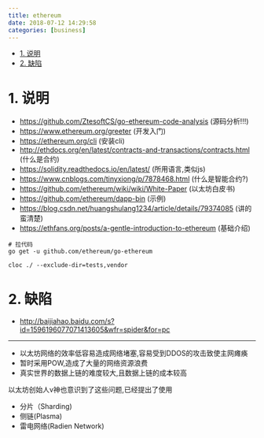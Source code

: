 ```yaml
---
title: ethereum
date: 2018-07-12 14:29:58
categories: [business]
---
```



<!-- TOC -->

- [1. 说明](#1-说明)
- [2. 缺陷](#2-缺陷)

<!-- /TOC -->

<a id="markdown-1-说明" name="1-说明"></a>
# 1. 说明

* https://github.com/ZtesoftCS/go-ethereum-code-analysis (源码分析!!!)
* https://www.ethereum.org/greeter (开发入门)
* https://ethereum.org/cli (安装cli)
* http://ethdocs.org/en/latest/contracts-and-transactions/contracts.html (什么是合约)
* https://solidity.readthedocs.io/en/latest/ (所用语言,类似js)
* https://www.cnblogs.com/tinyxiong/p/7878468.html (什么是智能合约?)
* https://github.com/ethereum/wiki/wiki/White-Paper (以太坊白皮书)
* https://github.com/ethereum/dapp-bin (示例)
* https://blog.csdn.net/huangshulang1234/article/details/79374085 (讲的蛮清楚)
* https://ethfans.org/posts/a-gentle-introduction-to-ethereum (基础介绍)

```
# 拉代码
go get -u github.com/ethereum/go-ethereum

cloc ./ --exclude-dir=tests,vendor
```

<a id="markdown-2-缺陷" name="2-缺陷"></a>
# 2. 缺陷

* http://baijiahao.baidu.com/s?id=1596196077071413605&wfr=spider&for=pc


---

* 以太坊网络的效率低容易造成网络堵塞,容易受到DDOS的攻击致使主网瘫痪
* 暂时采用POW,造成了大量的网络资源浪费
* 真实世界的数据上链的难度较大,且数据上链的成本较高

以太坊创始人v神也意识到了这些问题,已经提出了使用
* 分片（Sharding)
* 侧链(Plasma)
* 雷电网络(Radien Network)


